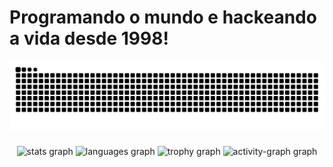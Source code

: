 # Programando o mundo e hackeando a vida desde 1998!


<img src="https://raw.githubusercontent.com/AugustoRickes/AugustoRickes/output/snake.svg" alt="Snake animation" />

###

<div align="center">
  <img src="https://github-readme-stats.vercel.app/api?username=AugustoRickes&hide_title=false&hide_rank=false&show_icons=true&include_all_commits=true&count_private=true&disable_animations=false&theme=dracula&locale=en&hide_border=false&order=1" height="150" alt="stats graph"  />
  <img src="https://github-readme-stats.vercel.app/api/top-langs?username=AugustoRickes&locale=en&hide_title=false&layout=compact&card_width=320&langs_count=5&theme=dark&hide_border=false&order=2" height="150" alt="languages graph"  />
  <img src="https://github-profile-trophy.vercel.app?username=AugustoRickes&theme=dracula&column=-1&row=1&margin-w=8&margin-h=8&no-bg=false&no-frame=false&order=4" height="150" alt="trophy graph"  />
  <img src="https://github-readme-activity-graph.vercel.app/graph?username=AugustoRickes&radius=16&theme=react&area=true&order=5" height="300" alt="activity-graph graph"  />
</div>
